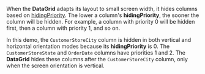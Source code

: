 When the **DataGrid** adapts its layout to small screen width, it hides columns based on [hidingPriority](/Documentation/ApiReference/UI_Widgets/dxDataGrid/Configuration/columns/#hidingPriority). The lower a column's **hidingPriority**, the sooner the column will be hidden. For example, a column with priority 0 will be hidden first, then a column with priority 1, and so on.

In this demo, the `CustomerStoreCity` column is hidden in both vertical and horizontal orientation modes because its **hidingPriority** is 0. The `CustomerStoreState` and `OrderDate` columns have priorities 1 and 2. The **DataGrid** hides these columns after the `CustomerStoreCity` column, only when the screen orientation is vertical.
